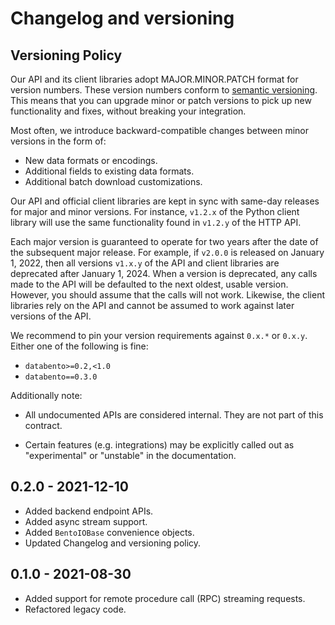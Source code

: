 # Changelog and versioning

## Versioning Policy

Our API and its client libraries adopt MAJOR.MINOR.PATCH format
for version numbers. These version numbers conform to
[semantic versioning](https://semver.org). This means that you can upgrade
minor or patch versions to pick up new functionality and fixes, without breaking
your integration.

Most often, we introduce backward-compatible changes between minor versions
in the form of:

- New data formats or encodings.
- Additional fields to existing data formats.
- Additional batch download customizations.

Our API and official client libraries are kept in sync with same-day releases
for major and minor versions. For instance, `v1.2.x` of the Python client
library will use the same functionality found in `v1.2.y` of the HTTP API.

Each major version is guaranteed to operate for two years after the date
of the subsequent major release. For example, if `v2.0.0` is released on
January 1, 2022, then all versions `v1.x.y` of the API and client libraries
are deprecated after January 1, 2024. When a version is deprecated,
any calls made to the API will be defaulted to the next oldest, usable version.
However, you should assume that the calls will not work. Likewise, the client
libraries rely on the API and cannot be assumed to work against later versions
of the API.

We recommend to pin your version requirements against `0.x.*` or `0.x.y`.
Either one of the following is fine:

- `databento>=0.2,<1.0`
- `databento==0.3.0`

Additionally note:
- All undocumented APIs are considered internal. They are not part of this contract.

- Certain features (e.g. integrations) may be explicitly called out as
"experimental" or "unstable" in the documentation.



## 0.2.0 - 2021-12-10
 - Added backend endpoint APIs.
 - Added async stream support.
 - Added `BentoIOBase` convenience objects.
 - Updated Changelog and versioning policy.

## 0.1.0 - 2021-08-30
 - Added support for remote procedure call (RPC) streaming requests.
 - Refactored legacy code.
